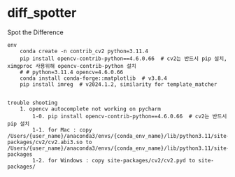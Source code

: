 # diff_spotter
Spot the Difference

    env
        conda create -n contrib_cv2 python=3.11.4
        pip install opencv-contrib-python==4.6.0.66  # cv2는 반드시 pip 설치, ximgproc 사용위해 opencv-contrib-python 설치
        # # python=3.11.4 opencv=4.6.0.66 
        conda install conda-forge::matplotlib  # v3.8.4
        pip install imreg  # v2024.1.2, similarity for template_matcher


    trouble shooting
        1. opencv autocomplete not working on pycharm
            1-0. pip install opencv-contrib-python==4.6.0.66  # cv2는 반드시 pip 설치
            1-1. for Mac : copy /Users/{user_name}/anaconda3/envs/{conda_env_name}/lib/python3.11/site-packages/cv2/cv2.abi3.so to /Users/{user_name}/anaconda3/envs/{conda_env_name}/lib/python3.11/site-packages
            1-2. for Windows : copy site-packages/cv2/cv2.pyd to site-packages/

